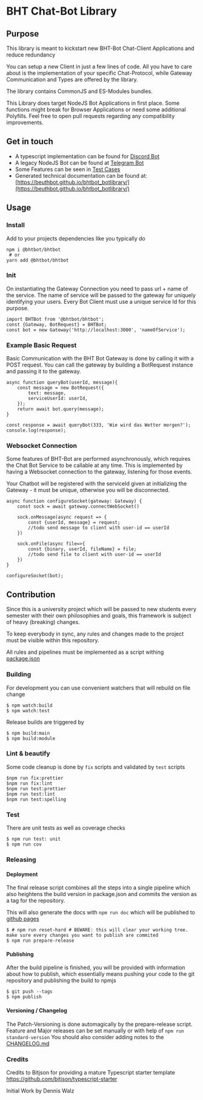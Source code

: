 # BHT Chat-Bot Library

## Purpose

This library is meant to kickstart new BHT-Bot Chat-Client Applications and reduce redundancy

You can setup a new Client in just a few lines of code. All you have to care about is the implementation of your specific Chat-Protocol, while Gateway Communication and Types are offered by the library.

The library contains CommonJS and ES-Modules bundles.

This Library does target NodeJS Bot Applications in first place. Some functions might break for Browser Applications or need some additional Polyfills. Feel free to open pull requests regarding any compatibility improvements.

## Get in touch

- A typescript implementation can be found for [Discord Bot](https://github.com/beuthbot/discord-bot) 
- A legacy NodeJS Bot can be found at [Telegram Bot](https://github.com/beuthbot/telegram-bot)
- Some Features can be seen in [Test Cases](./src/lib/gateway.spec.ts)
- Generated technical documentation can be found at: [https://beuthbot.github.io/bhtbot_botlibrary/](https://beuthbot.github.io/bhtbot_botlibrary/)

## Usage

### Install

Add to your projects dependencies like you typically do
```
npm i @bhtbot/bhtbot 
 # or
yarn add @bhtbot/bhtbot
```

### Init

On instantiating the Gateway Connection you need to pass url + name of the service. 
The name of service will be passed to the gateway for uniquely identifying your users. Every Bot Client must use a unique service Id for this purpose.

```
import BHTBot from '@bhtbot/bhtbot';
const {Gateway, BotRequest} = BHTBot;
const bot = new Gateway('http://localhost:3000', 'nameOfService');
```

### Example Basic Request

Basic Communication with the BHT Bot Gateway is done by calling it with a POST request. You can call the gateway by building a BotRequest instance and passing it to the gateway.

```
async function queryBot(userId, message){
    const message = new BotRequest({
        text: message,
        serviceUserId: userId,
    });
    return await bot.query(message);
}

const response = await queryBot(333, 'Wie wird das Wetter morgen?');
console.log(response);
```

### Websocket Connection

Some features of BHT-Bot are performed asynchronously, which requires the Chat Bot Service to be callable at any time.
This is implemented by having a Websocket connection to the gateway, listening for those events.

Your Chatbot will be registered with the serviceId given at initializing the Gateway - it must be unique, otherwise you will be disconnected.

```
async function configureSocket(gateway: Gateway) {
    const sock = await gateway.connectWebSocket()

    sock.onMessage(async request => {
        const {userId, message} = request;
        //todo send message to client with user-id == userId
    })

    sock.onFile(async file=>{
        const {binary, userId, fileName} = file;
        //todo send file to client with user-id == userId
    })
}

configureSocket(bot);
```


## Contribution

Since this is a university project which will be passed to new students every semester with their own philosophies and goals, this framework is subject of heavy (breaking) changes.

To keep everybody in sync, any rules and changes made to the project must be visible within this repository.

All rules and pipelines must be implemented as a script withing [package.json](./package.json)

### Building

For development you can use convenient watchers that will rebuild on file change

```
$ npm watch:build
$ npm watch:test
```

Release builds are triggered by
```
$ npm build:main
$ npm build:module
```

### Lint & beautify

Some code cleanup is done by `fix` scripts and validated by `test` scripts

```
$npm run fix:prettier
$npm run fix:lint
$npm run test:prettier
$npm run test:lint
$npm run test:spelling
```

### Test

There are unit tests as well as coverage checks
```
$ npm run test: unit
$ npm run cov
```

### Releasing

#### Deployment
The final release script combines all the steps into a single pipeline which also heightens the build version in package.json and commits the version as a tag for the repository.

This will also generate the docs with `npm run doc` which will be published to [github pages](https://beuthbot.github.io/bhtbot_serviceframework)
```
$ # npm run reset-hard # BEWARE: this will clear your working tree. make sure every changes you want to publish are commited
$ npm run prepare-release
```

#### Publishing
After the build pipeline is finished, you will be provided with information about how to publish, which essentially means pushing your code to the git repository and publishing the build to npmjs

```
$ git push --tags
$ npm publish
```

#### Versioning / Changelog
The Patch-Versioning is done automagically by the prepare-release script. 
Feature and Major releases can be set manually or with help of `npm run standard-version`
You should also consider adding notes to the [CHANGELOG.md](./CHANGELOG.md)

### Credits 
Credits to Bitjson for providing a mature Typescript starter template https://github.com/bitjson/typescript-starter

Initial Work by Dennis Walz
